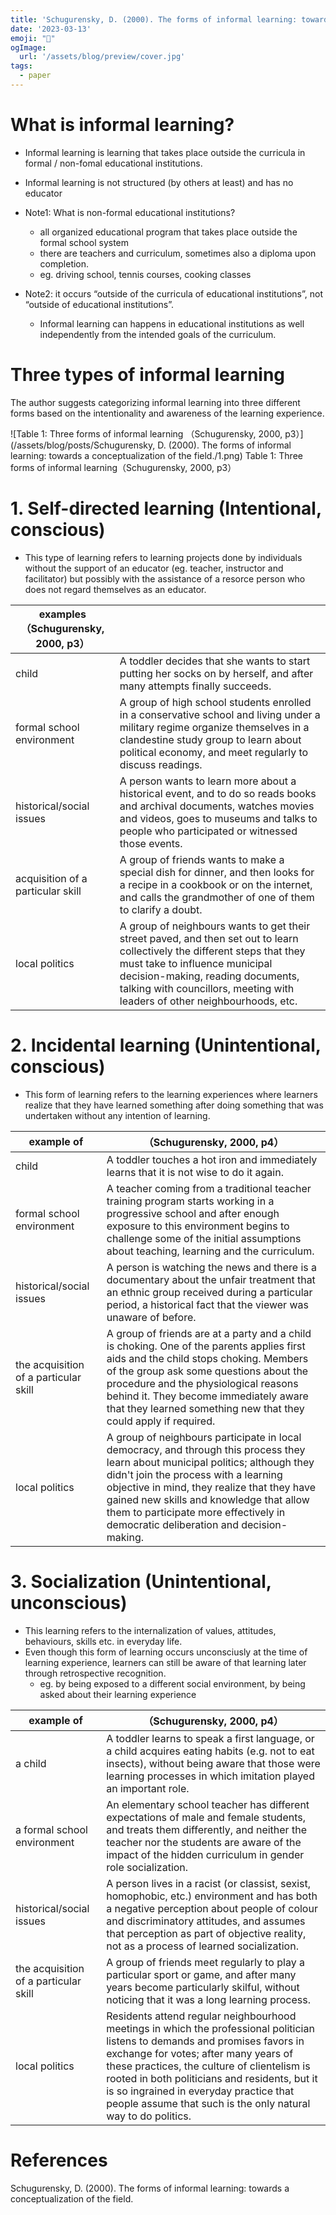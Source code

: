 ```yaml
---
title: 'Schugurensky, D. (2000). The forms of informal learning: towards a conceptualization of the field.'
date: '2023-03-13'
emoji: "📑"
ogImage:
  url: '/assets/blog/preview/cover.jpg'
tags:
  - paper
---
```


# What is informal learning?

- Informal learning is learning that takes place outside the curricula in formal / non-fomal educational institutions.
- Informal learning is not structured (by others at least) and has no educator

- Note1: What is non-formal educational institutions?
    - all organized educational program that takes place outside the formal school system
    - there are teachers and curriculum, sometimes also a diploma upon completion.
    - eg. driving school, tennis courses, cooking classes
- Note2: it occurs “outside of the curricula of educational institutions”, not “outside of educational institutions”.
    - Informal learning can happens in educational institutions as well independently from the intended goals of the curriculum.

# Three types of informal learning

The author suggests categorizing informal learning into three different forms based on the intentionality and awareness of the learning experience.

![Table 1: Three forms of informal learning （Schugurensky, 2000, p3）](/assets/blog/posts/Schugurensky, D. (2000). The forms of informal learning: towards a conceptualization of the field./1.png)
Table 1: Three forms of informal learning（Schugurensky, 2000, p3）

# 1. Self-directed learning (Intentional, conscious)

- This type of learning refers to learning projects done by individuals without the support of an educator (eg. teacher, instructor and facilitator) but possibly with the assistance of a resorce person who does not regard themselves as an educator.

| examples（Schugurensky, 2000, p3） |  |
| --- | --- |
| child | A toddler decides that she wants to start putting her socks on by herself, and after many attempts finally succeeds. |
| formal school environment | A group of high school students enrolled in a conservative school and living under a military regime organize themselves in a clandestine study group to learn about political economy, and meet regularly to discuss readings. |
| historical/social issues | A person wants to learn more about a historical event, and to do so reads books and archival documents, watches movies and videos, goes to museums and talks to people who participated or witnessed those events. |
| acquisition of a particular skill | A group of friends wants to make a special dish for dinner, and then looks for a recipe in a cookbook or on the internet, and calls the grandmother of one of them to clarify a doubt. |
| local politics | A group of neighbours wants to get their street paved, and then set out to learn collectively the different steps that they must take to influence municipal decision-making, reading documents, talking with councillors, meeting with leaders of other neighbourhoods, etc. |

# 2. Incidental learning (Unintentional, conscious)

- This form of learning refers to the learning experiences where learners realize that they have learned something after doing something that was undertaken without any intention of learning.

| example of | （Schugurensky, 2000, p4） |
| --- | --- |
| child | A toddler touches a hot iron and immediately learns that it is not wise to do it again. |
| formal school environment | A teacher coming from a traditional teacher training program starts working in a progressive school and after enough exposure to this environment begins to challenge some of the initial assumptions about teaching, learning and the curriculum. |
| historical/social issues | A person is watching the news and there is a documentary about the unfair treatment that an ethnic group received during a particular period, a historical fact that the viewer was unaware of before. |
| the acquisition of a particular skill | A group of friends are at a party and a child is choking. One of the parents applies first aids and the child stops choking. Members of the group ask some questions about the procedure and the physiological reasons behind it. They become immediately aware that they learned something new that they could apply if required. |
| local politics | A group of neighbours participate in local democracy, and through this process they learn about municipal politics; although they didn't join the process with a learning objective in mind, they realize that they have gained new skills and knowledge that allow them to participate more effectively in democratic deliberation and decision-making. |

# 3. Socialization (Unintentional, unconscious)

- This learning refers to the internalization of values, attitudes, behaviours, skills etc. in everyday life.
- Even though this form of learning occurs unconsciusly at the time of learning experience, learners can still be aware of that learning later through retrospective recognition.
    - eg. by being exposed to a different social environment, by being asked about their learning experience

| example of | （Schugurensky, 2000, p4） |
| --- | --- |
| a child | A toddler learns to speak a first language, or a child acquires eating habits (e.g. not to eat insects), without being aware that those were learning processes in which imitation played an important role. |
| a formal school environment | An elementary school teacher has different expectations of male and female students, and treats them differently, and neither the teacher nor the students are aware of the impact of the hidden curriculum in gender role socialization. |
| historical/social issues | A person lives in a racist (or classist, sexist, homophobic, etc.) environment and has both a negative perception about people of colour and discriminatory attitudes, and assumes that perception as part of objective reality, not as a process of learned socialization. |
| the acquisition of a particular skill | A group of friends meet regularly to play a particular sport or game, and after many years become particularly skilful, without noticing that it was a long learning process. |
| local politics | Residents attend regular neighbourhood meetings in which the professional politician listens to demands and promises favors in exchange for votes; after many years of these practices, the culture of clientelism is rooted in both politicians and residents, but it is so ingrained in everyday practice that people assume that such is the only natural way to do politics. |

# References

Schugurensky, D. (2000). The forms of informal learning: towards a conceptualization of the field.